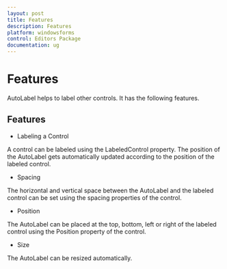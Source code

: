 ```yaml
---
layout: post
title: Features
description: Features
platform: windowsforms
control: Editors Package
documentation: ug
---
```

# Features

AutoLabel helps to label other controls. It has the following features.

## Features

* Labeling a Control

A control can be labeled using the LabeledControl property. The position of the AutoLabel gets automatically updated according  to the position of the labeled control.

* Spacing

The horizontal and vertical space between the AutoLabel and the labeled control can be set using the spacing properties of the control.

* Position

The AutoLabel can be placed at the top, bottom, left or right of the labeled control using the Position property of the control.

* Size

The AutoLabel can be resized automatically.
